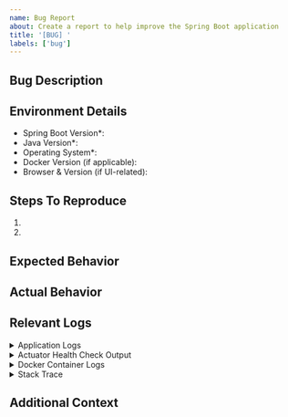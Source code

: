 ```yaml
---
name: Bug Report
about: Create a report to help improve the Spring Boot application
title: '[BUG] '
labels: ['bug']
---
```


## Bug Description
<!-- Provide a clear and concise description of the bug. Minimum 20 characters, maximum 2000 characters. -->


## Environment Details
<!-- Please fill in all required fields (*) -->

* Spring Boot Version*: 
* Java Version*: 
* Operating System*: 
* Docker Version (if applicable): 
* Browser & Version (if UI-related): 

## Steps To Reproduce
<!-- Provide detailed steps to reproduce the behavior. Minimum 2 steps required. -->
1. 
2. 

## Expected Behavior
<!-- Describe what you expected to happen. Minimum 20 characters, maximum 1000 characters. -->


## Actual Behavior
<!-- Describe what actually happened. Minimum 20 characters, maximum 1000 characters. -->


## Relevant Logs
<!-- Optional: Include application logs, actuator output, or error messages. Maximum size: 50KB -->
<details>
<summary>Application Logs</summary>

```
<!-- Paste your logs here -->
```
</details>

<details>
<summary>Actuator Health Check Output</summary>

```
<!-- Paste actuator health check output here -->
```
</details>

<details>
<summary>Docker Container Logs</summary>

```
<!-- Paste Docker logs here -->
```
</details>

<details>
<summary>Stack Trace</summary>

```
<!-- Paste stack trace here -->
```
</details>

## Additional Context
<!-- Optional: Add any other context about the problem here. Maximum 1000 characters. -->
<!-- You can attach images, logs, or configuration files if needed -->


<!-- 
This template addresses requirement: "Spring Boot Application Bug Tracking"
Location: Technical Specification/Repository Structure
Purpose: Provides standardized bug reporting capabilities for the Spring Boot application to track and manage issues effectively
-->